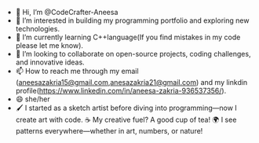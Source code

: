 - 👋 Hi, I’m @CodeCrafter-Aneesa
- 👀 I’m interested in building my programming portfolio and exploring new technologies.
- 🌱 I’m currently learning C++language(If you find mistakes in my code please let me know).
- 💞️ I’m looking to collaborate on open-source projects, coding challenges, and innovative ideas. 
- 📫 How to reach me through my email (aneesazakria15@gmail.com,anesazakria21@gmail.com) and my linkdin profile(https://www.linkedin.com/in/aneesa-zakria-936537356/).
- 😄 she/her
-  🖌️ I started as a sketch artist before diving into programming—now I create art with code.
☕ My creative fuel? A good cup of tea!
🌍 I see patterns everywhere—whether in art, numbers, or nature!
<!---
CodeCrafter-Aneesa/CodeCrafter-Aneesa is a ✨ special ✨ repository because its `README.md` (this file) appears on your GitHub profile.
You can click the Preview link to take a look at your changes.
--->
